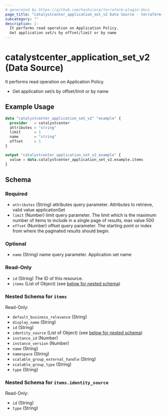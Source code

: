 ```yaml
---
# generated by https://github.com/hashicorp/terraform-plugin-docs
page_title: "catalystcenter_application_set_v2 Data Source - terraform-provider-catalystcenter"
subcategory: ""
description: |-
  It performs read operation on Application Policy.
  Get application set/s by offset/limit or by name
---
```


# catalystcenter_application_set_v2 (Data Source)

It performs read operation on Application Policy.

- Get application set/s by offset/limit or by name

## Example Usage

```terraform
data "catalystcenter_application_set_v2" "example" {
  provider   = catalystcenter
  attributes = "string"
  limit      = 1
  name       = "string"
  offset     = 1
}

output "catalystcenter_application_set_v2_example" {
  value = data.catalystcenter_application_set_v2.example.items
}
```

<!-- schema generated by tfplugindocs -->
## Schema

### Required

- `attributes` (String) attributes query parameter. Attributes to retrieve, valid value applicationSet
- `limit` (Number) limit query parameter. The limit which is the maximum number of items to include in a single page of results, max value 500
- `offset` (Number) offset query parameter. The starting point or index from where the paginated results should begin.

### Optional

- `name` (String) name query parameter. Application set name

### Read-Only

- `id` (String) The ID of this resource.
- `items` (List of Object) (see [below for nested schema](#nestedatt--items))

<a id="nestedatt--items"></a>
### Nested Schema for `items`

Read-Only:

- `default_business_relevance` (String)
- `display_name` (String)
- `id` (String)
- `identity_source` (List of Object) (see [below for nested schema](#nestedobjatt--items--identity_source))
- `instance_id` (Number)
- `instance_version` (Number)
- `name` (String)
- `namespace` (String)
- `scalable_group_external_handle` (String)
- `scalable_group_type` (String)
- `type` (String)

<a id="nestedobjatt--items--identity_source"></a>
### Nested Schema for `items.identity_source`

Read-Only:

- `id` (String)
- `type` (String)
